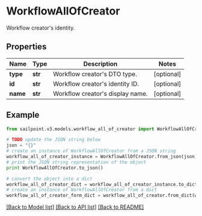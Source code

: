 # WorkflowAllOfCreator

Workflow creator's identity.

## Properties

Name | Type | Description | Notes
------------ | ------------- | ------------- | -------------
**type** | **str** | Workflow creator&#39;s DTO type. | [optional] 
**id** | **str** | Workflow creator&#39;s identity ID. | [optional] 
**name** | **str** | Workflow creator&#39;s display name. | [optional] 

## Example

```python
from sailpoint.v3.models.workflow_all_of_creator import WorkflowAllOfCreator

# TODO update the JSON string below
json = "{}"
# create an instance of WorkflowAllOfCreator from a JSON string
workflow_all_of_creator_instance = WorkflowAllOfCreator.from_json(json)
# print the JSON string representation of the object
print WorkflowAllOfCreator.to_json()

# convert the object into a dict
workflow_all_of_creator_dict = workflow_all_of_creator_instance.to_dict()
# create an instance of WorkflowAllOfCreator from a dict
workflow_all_of_creator_form_dict = workflow_all_of_creator.from_dict(workflow_all_of_creator_dict)
```
[[Back to Model list]](../README.md#documentation-for-models) [[Back to API list]](../README.md#documentation-for-api-endpoints) [[Back to README]](../README.md)


